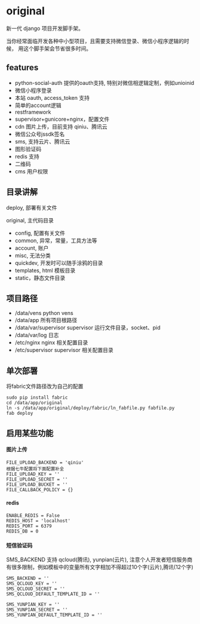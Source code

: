 original
===
新一代 django 项目开发脚手架。

当你经常面临开发各种中小型项目，且需要支持微信登录、微信小程序逻辑的时候，
用这个脚手架会节省很多时间。

features
---
* python-social-auth 提供的oauth支持, 特别对微信相逻辑定制，例如unioinid
* 微信小程序登录
* 本站 oauth, access_token 支持
* 简单的account逻辑
* restframework
* supervisor+gunicore+nginx，配置文件
* cdn 图片上传，目前支持 qiniu、腾讯云
* 微信公众号jssdk签名
* sms, 支持云片、腾讯云
* 图形验证码
* redis 支持
* 二维码
* cms 用户权限

目录讲解
---
deploy, 部署有关文件

original, 主代码目录
  * config, 配置有关文件
  * common, 异常，常量，工具方法等
  * account, 账户
  * misc, 无法分类
  * quickdev, 开发时可以随手涂鸦的目录
  * templates, html 模板目录
  * static，静态文件目录


项目路径
---
* /data/vens  python vens
* /data/app  所有项目根路径
* /data/var/supervisor  supervisor 运行文件目录，socket、pid
* /data/var/log  日志
* /etc/nginx  nginx 相关配置目录
* /etc/supervisor  supervisor  相关配置目录


单次部署
---

将fabric文件路径改为自己的配置

    sudo pip install fabric
    cd /data/app/original
    ln -s /data/app/original/deploy/fabric/ln_fabfile.py fabfile.py
    fab deploy

启用某些功能
---

#### 图片上传

    FILE_UPLOAD_BACKEND = 'qiniu'
    根据七牛配置将下面配置补全  
    FILE_UPLOAD_KEY = ''
    FILE_UPLOAD_SECRET = ''
    FILE_UPLOAD_BUCKET = ''
    FILE_CALLBACK_POLICY = {}

#### redis

    ENABLE_REDIS = False
    REDIS_HOST = 'localhost'
    REDIS_PORT = 6379
    REDIS_DB = 0

#### 短信验证码

SMS_BACKEND 支持 qcloud(腾讯), yunpian(云片),
注意个人开发者短信服务商有很多限制，例如模板中的变量所有文字相加不得超过10个字(云片),腾讯(12个字)

    SMS_BACKEND = ''
    SMS_QCLOUD_KEY = ''
    SMS_QCLOUD_SECRET = ''
    SMS_QCLOUD_DEFAULT_TEMPLATE_ID = ''

    SMS_YUNPIAN_KEY = ''
    SMS_YUNPIAN_SECRET = ''
    SMS_YUNPIAN_DEFAULT_TEMPLATE_ID = ''
